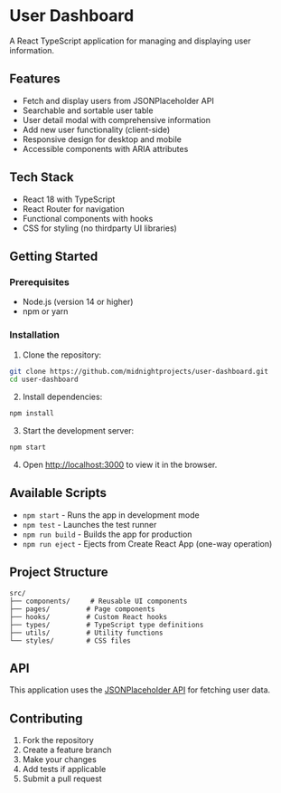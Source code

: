 # User Dashboard

A React TypeScript application for managing and displaying user information.

## Features

- Fetch and display users from JSONPlaceholder API
- Searchable and sortable user table
- User detail modal with comprehensive information
- Add new user functionality (client-side)
- Responsive design for desktop and mobile
- Accessible components with ARIA attributes

## Tech Stack

- React 18 with TypeScript
- React Router for navigation
- Functional components with hooks
- CSS for styling (no thirdparty UI libraries)

## Getting Started

### Prerequisites

- Node.js (version 14 or higher)
- npm or yarn

### Installation

1. Clone the repository:
```bash
git clone https://github.com/midnightprojects/user-dashboard.git
cd user-dashboard
```

2. Install dependencies:
```bash
npm install
```

3. Start the development server:
```bash
npm start
```

4. Open [http://localhost:3000](http://localhost:3000) to view it in the browser.

## Available Scripts

- `npm start` - Runs the app in development mode
- `npm test` - Launches the test runner
- `npm run build` - Builds the app for production
- `npm run eject` - Ejects from Create React App (one-way operation)

## Project Structure

```
src/
├── components/     # Reusable UI components
├── pages/         # Page components
├── hooks/         # Custom React hooks
├── types/         # TypeScript type definitions
├── utils/         # Utility functions
└── styles/        # CSS files
```

## API

This application uses the [JSONPlaceholder API](https://jsonplaceholder.typicode.com/) for fetching user data.

## Contributing

1. Fork the repository
2. Create a feature branch
3. Make your changes
4. Add tests if applicable
5. Submit a pull request
